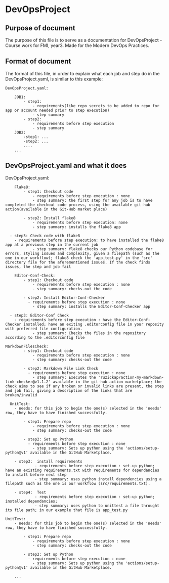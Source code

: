 # DevOpsProject

## Purpose of document

The purpose of this file is to serve as a documentation for DevOpsProject - Course work for FMI, year3. Made for the Modern DevOps Practices.

## Format of document

The format of this file, in order to explain what each job and step do in the DevOpsProject.yaml, is similar to this example:

	DevOpsProject.yaml:
	
		JOB1:
			- step1:
				- requirements(like repo secrets to be added to repo for app or account needed prior to step execution)
				- step summary	
			- step2:
				- requirements before step execution
				- step summary
		JOB2:
			-step1: ...
			-step2: ...
			....
		...

## DevOpsProject.yaml and what it does

DevOpsProject.yaml:
	
		Flake8:
			- step1: Checkout code
				- requirements before step execution : none
				- step summary: the first step for any job is to have completed the checkout code process, using the available git-hub action(available in the Git-Hub market place)
    
			- step2: Install flake8
				- requirements before step execution: none
				- step summary: installs the flake8 app
    
      - step3: Check code with flake8
        - requirements before step execution: to have installed the flake8 app at a previous step in the current job
				- step summary: flake8 checks our Python codebase for errors, styling issues and complexity, given a filepath (such as the one in our workflow); flake8 check the 'app_test.py' in the 'src' directory file for the aforementioned issues. If the check finds issues, the step and job fail
    
		Editor-Conf-Check:
			- step1: Checkout code
				- requirements before step execution : none
				- step summary: checks-out the code
    
			- step2: Install Editor-Conf-Checker
			  - requirements before step execution : none
				- step summary: installs the Editor-Conf-Checker app
    
      - step3: Editor-Conf Check
        - requirements before step execution : have the Editor-Conf-Checker installed; have an exiting .editorconfig file in your reposity with preferred file configuration.
				- step summary: Checks the files in the repository according to the .editorconfig file 

    MarkdownFilesCheck:
  			- step1: Checkout code
  				- requirements before step execution : none
  				- step summary: checks-out the code
      
  			- step2: Markdown File Link Check
  			  - requirements before step execution : none
  				- step summary: Executes the 'ruzickap/action-my-markdown-link-checker@v1.1.2' available in the git-hub action marketplace; the check aims to see if any broken or invalid links are present, the step and job fail, giving a description of the links that are broken/invalid

      UnitTest:
        - needs: for this job to begin the one(s) selected in the 'needs' row, they have to have finished successfully. 
        
  			- step1: Prepare repo
  				- requirements before step execution : none
  				- step summary: checks-out the code
      
  			- step2: Set up Python
  			  - requirements before step execution : none
  				- step summary: Sets up python using the 'actions/setup-python@v1' available in the GitHub Marketplace.

        - step3:  install requirements
				 - requirements before step execution : set-up python; have an existing requirements.txt with requirements for dependancies to install before next step
				 - step summary: uses python install dependencies using a filepath such as the one is our workflow (src/requirements.txt).
    
        - step4:  Test
				 - requirements before step execution : set-up python; installed dependancies;
				 - step summary: uses python to unittest a file throught its file path; in our example that file is app_test.py
     
    UnitTest:
        - needs: for this job to begin the one(s) selected in the 'needs' row, they have to have finished successfully. 
        
  			- step1: Prepare repo
  				- requirements before step execution : none
  				- step summary: checks-out the code
      
  			- step2: Set up Python
  			  - requirements before step execution : none
  				- step summary: Sets up python using the 'actions/setup-python@v1' available in the GitHub Marketplace.
     
		...












